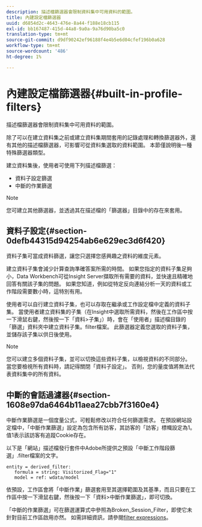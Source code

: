 ```yaml
---
description: 描述檔篩選器會限制資料集中可用資料的範圍。
title: 內建設定檔篩選器
uuid: d6854d2c-4643-476e-8a44-f188e18cb115
exl-id: bb167487-415d-44a8-9a0a-9a76d90ba5c0
translation-type: tm+mt
source-git-commit: d9df90242ef96188f4e4b5e6d04cfef196b0a628
workflow-type: tm+mt
source-wordcount: '486'
ht-degree: 1%

---
```


# 內建設定檔篩選器{#built-in-profile-filters}

描述檔篩選器會限制資料集中可用資料的範圍。

除了可以在建立資料集之前或建立資料集期間套用的記錄處理和轉換篩選器外，還有其他的描述檔篩選器，可影響可從資料集選取的資料範圍。 本節僅說明後一種特殊篩選器類型。

建立資料集後，使用者可使用下列描述檔篩選：

* 資料子設定篩選
* 中斷的作業篩選

>[!NOTE]
>
>您可建立其他篩選器，並透過其在描述檔的「篩選器」目錄中的存在來套用。

## 資料子設定{#section-0defb44315d94254ab6e629ec3d6f420}

資料子集可當成資料篩選，讓您只選擇您感興趣之資料的維度元素。

建立資料子集會減少計算查詢準確答案所需的時間。 如果您指定的資料子集足夠小，Data Workbench可從Insight Server擷取所有需要的資料，並快速且精確地回答有關該子集的問題。 如果您知道，例如從特定反向連結分析一天的資料或工作階段需要數小時，這特別有用。

使用者可以自行建立資料子集，也可以存取在繼承或工作設定檔中定義的資料子集。 當使用者建立資料集的子集（在Insight中選取所需資料，然後在工作區中按一下滑鼠右鍵，然後按一下「資料>子集」）時，會在「使用者」描述檔目錄的「篩選」資料夾中建立資料子集。filter檔案。 此篩選器定義您選取的資料子集，並儲存該子集以供日後使用。

>[!NOTE]
>
>您可以建立多個資料子集，並可以切換這些資料子集，以檢視資料的不同部分。 當您要檢視所有資料時，請記得關閉「資料子設定」。 否則，您的量度值將無法代表資料集中的所有資料。

## 中斷的會話過濾器{#section-1608e97da6464b11aea27cbb7f3160e4}

中斷作業篩選是一個度量公式，可輕鬆修改以符合任何篩選需求。 在預設網站設定檔中，「中斷作業篩選」設定為包含所有訪客，其訪客的「訪客」標幟設定為1。 值1表示該訪客有追蹤Cookie存在。

以下是「網站」描述檔發行套件中Adobe所提供之預設「中斷工作階段篩選」.filter檔案的文字。

```
entity = derived_filter:
   formula = string: Visitorized_Flag="1"
   model = ref: wdata/model
```

依預設，工作區會將「中斷作業」篩選套用至其選擇範圍及其基準，而且只要在工作區中按一下滑鼠右鍵，然後按一下「資料>中斷作業篩選」，即可切換。

「中斷的作業篩選」可在篩選運算式中參照為Broken_Session_Filter，即使它未針對目前工作區啟用亦然。 如需詳細資訊，請參閱[filter expressions](https://docs.adobe.com/content/help/en/data-workbench/using/client/t-open-ins.html#Syntax_for_Identifiers)。
